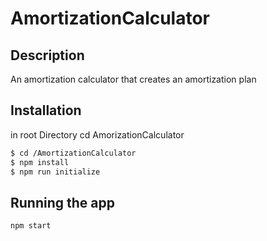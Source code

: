 # AmortizationCalculator

## Description

An amortization calculator that creates an amortization plan

## Installation

in root Directory cd AmorizationCalculator

```bash
$ cd /AmortizationCalculator
$ npm install
$ npm run initialize

```

## Running the app

```bash
npm start
```
